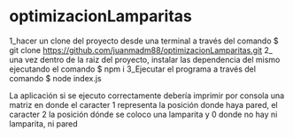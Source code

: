 # optimizacionLamparitas
1_hacer un clone del proyecto desde una terminal a través del comando 
$ git clone https://github.com/juanmadm88/optimizacionLamparitas.git
2_ una vez dentro de la raiz del proyecto, instalar las dependencia del mismo ejecutando el comando
$ npm i
3_Ejecutar el programa a través del comando 
$ node index.js

La aplicación si se ejecuto correctamente debería imprimir por consola
una matriz en donde el caracter 1 representa la posición donde haya pared, 
el caracter 2 la posición dónde se coloco una lamparita y 0 donde no hay ni lamparita, ni pared
